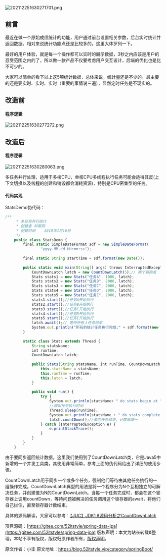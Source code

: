 


![202112251630271701.png](https://gitee.com/hezhiyuan007/java-study/raw/master/images/SpringBoot4/c3ca22df-6b18-47e0-93a4-d420de2756e1.png)

## 前言

最近在做一个原始成绩统计的功能，用户通过前台设置相关参数，后台实时统计并返回数据。相对来说统计功能点还是比较多的，这里大体罗列一下。

最好的用户体验，就是每一个操作都可以实时的展示数据，3秒之内应该是用户的忍受范围之内的了，所以做一款产品不仅要考虑用户交互设计，后端的优化也是比不可少的。

大家可以简单的看下以上这5项统计数据，总体来说，统计量还是不少的。最主要的还是要实时、实时、实时（重要的事情说三遍），显然定时任务是不现实的。

## 改造前

#### 程序逻辑

![202112251630277272.png](https://gitee.com/hezhiyuan007/java-study/raw/master/images/SpringBoot4/f46ad971-8420-44ea-a6d8-b6d6637764bc.png)

## 改造后

#### 程序逻辑

![202112251630280063.png](https://gitee.com/hezhiyuan007/java-study/raw/master/images/SpringBoot4/1eb10986-f67c-466a-81c7-86001e36ce14.png)

多任务并行处理，适用于多核CPU，单核CPU多线程执行任务可能会适得其反(上下文切换以及线程的创建和销毁都会消耗资源)，特别是CPU密集型的任务。

#### 代码实现

StatsDemo伪代码：

```js 
/**
     * 多任务并行统计
     * 创建者 科帮网
     * 创建时间    2018年4月16日
     */
    public class StatsDemo {
        final static SimpleDateFormat sdf = new SimpleDateFormat(
                "yyyy-MM-dd HH:mm:ss");
        
        final static String startTime = sdf.format(new Date());
    
        public static void main(String[] args) throws InterruptedException {
            CountDownLatch latch = new CountDownLatch(5);// 两个赛跑者
            Stats stats1 = new Stats("任务A", 1000, latch);
            Stats stats2 = new Stats("任务B", 2000, latch);
            Stats stats3 = new Stats("任务C", 2000, latch);
            Stats stats4 = new Stats("任务D", 2000, latch);
            Stats stats5 = new Stats("任务E", 2000, latch);
            stats1.start();//任务A开始执行
            stats2.start();//任务B开始执行
            stats3.start();//任务C开始执行
            stats4.start();//任务D开始执行
            stats5.start();//任务E开始执行
            latch.await();// 等待所有人任务结束
            System.out.println("所有的统计任务执行完成:" + sdf.format(new Date()));
        }
    
        static class Stats extends Thread {
            String statsName;
            int runTime;
            CountDownLatch latch;
    
            public Stats(String statsName, int runTime, CountDownLatch latch) {
                this.statsName = statsName;
                this.runTime = runTime;
                this.latch = latch;
            }
    
            public void run() {
                try {
                    System.out.println(statsName+ " do stats begin at "+ startTime);
                    //模拟任务执行时间
                    Thread.sleep(runTime);
                    System.out.println(statsName + " do stats complete at "+ sdf.format(new Date()));
                    latch.countDown();//单次任务结束，计数器减一
                } catch (InterruptedException e) {
                    e.printStackTrace();
                }
            }
        }
    }
```

由于要同步返回统计数据，这里我们使用到了CountDownLatch类，它是Java5中新增的一个并发工具类，其使用非常简单，参考上面的伪代码给出了详细的使用步骤。

CountDownLatch用于同步一个或多个任务，强制他们等待由其他任务执行的一组操作完成。CountDownLatch典型的用法是将一个程序分为N个互相独立的可解决任务，并创建值为N的CountDownLatch。当每一个任务完成时，都会在这个锁存器上调用countDown，等待问题被解决的任务调用这个锁存器的await，将他们自己拦住，直至锁存器计数结束。

具体的源码解读，大家可以参考：[【JUC】JDK1.8源码分析之CountDownLatch](https://www.cnblogs.com/leesf456/p/5406191.html)

项目源码：[https://gitee.com/52itstyle/spring-data-jpa](https://gitee.com/52itstyle/spring-data-jpa)
版权声明：本文为站长转载&整理，本站不享有版权，版权归原作者所有，[版权声明](https://gitee.com/hezhiyuan007/java-notes/raw/master/disclaimer.md)。




原文作者：小柒 原文地址：https://blog.52itstyle.vip/category/springBoot/